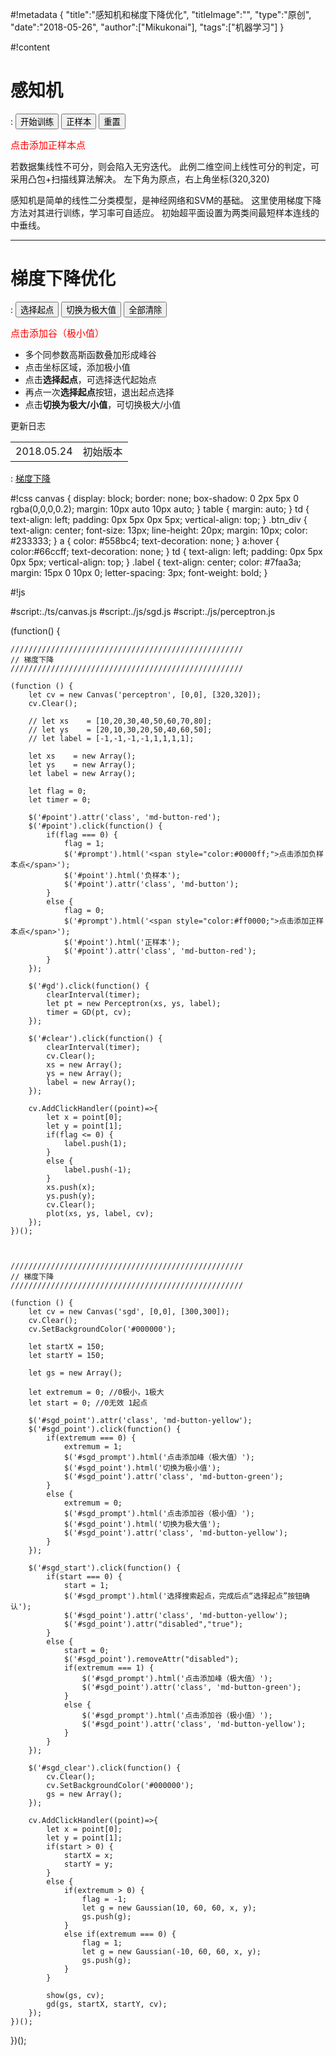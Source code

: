 #!metadata
{
    "title":"感知机和梯度下降优化",
    "titleImage":"",
    "type":"原创",
    "date":"2018-05-26",
    "author":["Mikukonai"],
    "tags":["机器学习"]
}

#!content

# 感知机

: <button id="gd" class="md-button">开始训练</button> <button id="point" class="md-button-red">正样本</button> <button id="clear" class="md-button">重置</button>

<div id="prompt" class="btn_div" style="font-size: 15px;"><span style="color:#ff0000;">点击添加正样本点</span></div>

<canvas id="perceptron" style="width:320px;height:320px;" width="320" height="320"></canvas>

若数据集线性不可分，则会陷入无穷迭代。
此例二维空间上线性可分的判定，可采用凸包+扫描线算法解决。
左下角为原点，右上角坐标(320,320)

感知机是简单的线性二分类模型，是神经网络和SVM的基础。
这里使用梯度下降方法对其进行训练，学习率可自适应。
初始超平面设置为两类间最短样本连线的中垂线。

------

# 梯度下降优化

: <button id="sgd_start" class="md-button">选择起点</button> <button id="sgd_point" class="md-button-yellow">切换为极大值</button> <button id="sgd_clear" class="md-button">全部清除</button>

<div id="sgd_prompt" class="btn_div" style="color:#ff0000; font-size: 15px;">点击添加谷（极小值）</div>

<canvas id="sgd" style="width: 300px; height: 300px;" width="300" height="300"></canvas>

- 多个同参数高斯函数叠加形成峰谷
- 点击坐标区域，添加极小值
- 点击**选择起点**，可选择迭代起始点
- 再点一次**选择起点**按钮，退出起点选择
- 点击**切换为极大/小值**，可切换极大/小值

<div class="btn_div"><div class="label">更新日志</div><table class="changelog"><tr><td>2018.05.24</td><td>初始版本</td></tr></table></div>

: [梯度下降](https://en.wikipedia.org/wiki/Stochastic_gradient_descent)


#!css
canvas {
    display: block;
    border: none;
    box-shadow: 0 2px 5px 0 rgba(0,0,0,0.2);
    margin: 10px auto 10px auto;
}
table {
    margin: auto;
}
td {
    text-align: left;
    padding: 0px 5px 0px 5px;
    vertical-align: top;
}
.btn_div {
    text-align: center;
    font-size: 13px;
    line-height: 20px;
    margin: 10px;
    color: #233333;
}
a {
    color: #558bc4;
    text-decoration: none;
}
a:hover {
    color:#66ccff;
    text-decoration: none;
}
td {
    text-align: left;
    padding: 0px 5px 0px 5px;
    vertical-align: top;
}
.label {
    text-align: center;
    color: #7faa3a;
    margin: 15px 0 10px 0;
    letter-spacing: 3px;
    font-weight: bold;
}

#!js

#script:./ts/canvas.js
#script:./js/sgd.js
#script:./js/perceptron.js

(function() {

    ////////////////////////////////////////////////////
    // 梯度下降
    ////////////////////////////////////////////////////

    (function () {
        let cv = new Canvas('perceptron', [0,0], [320,320]);
        cv.Clear();

        // let xs    = [10,20,30,40,50,60,70,80];
        // let ys    = [20,10,30,20,50,40,60,50];
        // let label = [-1,-1,-1,-1,1,1,1,1];

        let xs    = new Array();
        let ys    = new Array();
        let label = new Array();

        let flag = 0;
        let timer = 0;

        $('#point').attr('class', 'md-button-red');
        $('#point').click(function() {
            if(flag === 0) {
                flag = 1;
                $('#prompt').html('<span style="color:#0000ff;">点击添加负样本点</span>');
                $('#point').html('负样本');
                $('#point').attr('class', 'md-button');
            }
            else {
                flag = 0;
                $('#prompt').html('<span style="color:#ff0000;">点击添加正样本点</span>');
                $('#point').html('正样本');
                $('#point').attr('class', 'md-button-red');
            }
        });

        $('#gd').click(function() {
            clearInterval(timer);
            let pt = new Perceptron(xs, ys, label);
            timer = GD(pt, cv);
        });

        $('#clear').click(function() {
            clearInterval(timer);
            cv.Clear();
            xs = new Array();
            ys = new Array();
            label = new Array();
        });

        cv.AddClickHandler((point)=>{
            let x = point[0];
            let y = point[1];
            if(flag <= 0) {
                label.push(1);
            }
            else {
                label.push(-1);
            }
            xs.push(x);
            ys.push(y);
            cv.Clear();
            plot(xs, ys, label, cv);
        });
    })();



    ////////////////////////////////////////////////////
    // 梯度下降
    ////////////////////////////////////////////////////

    (function () {
        let cv = new Canvas('sgd', [0,0], [300,300]);
        cv.Clear();
        cv.SetBackgroundColor('#000000');

        let startX = 150;
        let startY = 150;

        let gs = new Array();

        let extremum = 0; //0极小，1极大
        let start = 0; //0无效 1起点

        $('#sgd_point').attr('class', 'md-button-yellow');
        $('#sgd_point').click(function() {
            if(extremum === 0) {
                extremum = 1;
                $('#sgd_prompt').html('点击添加峰（极大值）');
                $('#sgd_point').html('切换为极小值');
                $('#sgd_point').attr('class', 'md-button-green');
            }
            else {
                extremum = 0;
                $('#sgd_prompt').html('点击添加谷（极小值）');
                $('#sgd_point').html('切换为极大值');
                $('#sgd_point').attr('class', 'md-button-yellow');
            }
        });

        $('#sgd_start').click(function() {
            if(start === 0) {
                start = 1;
                $('#sgd_prompt').html('选择搜索起点，完成后点“选择起点”按钮确认');
                $('#sgd_point').attr('class', 'md-button-yellow');
                $('#sgd_point').attr("disabled","true");
            }
            else {
                start = 0;
                $('#sgd_point').removeAttr("disabled");
                if(extremum === 1) {
                    $('#sgd_prompt').html('点击添加峰（极大值）');
                    $('#sgd_point').attr('class', 'md-button-green');
                }
                else {
                    $('#sgd_prompt').html('点击添加谷（极小值）');
                    $('#sgd_point').attr('class', 'md-button-yellow');
                }
            }
        });

        $('#sgd_clear').click(function() {
            cv.Clear();
            cv.SetBackgroundColor('#000000');
            gs = new Array();
        });
        
        cv.AddClickHandler((point)=>{
            let x = point[0];
            let y = point[1];
            if(start > 0) {
                startX = x;
                startY = y;
            }
            else {
                if(extremum > 0) {
                    flag = -1;
                    let g = new Gaussian(10, 60, 60, x, y);
                    gs.push(g);
                }
                else if(extremum === 0) {
                    flag = 1;
                    let g = new Gaussian(-10, 60, 60, x, y);
                    gs.push(g);
                }
            }

            show(gs, cv);
            gd(gs, startX, startY, cv);
        });
    })();

})();
